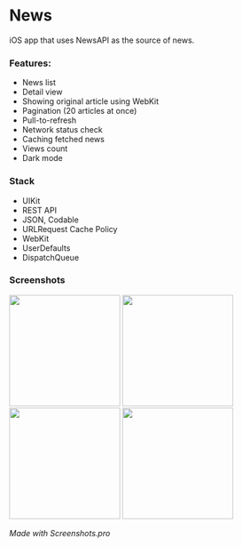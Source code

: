 # News

iOS app that uses NewsAPI as the source of news. 

### Features:
* News list
* Detail view
* Showing original article using WebKit
* Pagination (20 articles at once)
* Pull-to-refresh
* Network status check
* Caching fetched news
* Views count
* Dark mode

### Stack
* UIKit
* REST API
* JSON, Codable
* URLRequest Cache Policy
* WebKit
* UserDefaults
* DispatchQueue

### Screenshots

<img src="https://user-images.githubusercontent.com/105809030/218245637-6d3c802c-37cf-4d70-8ae3-89884a089318.png" width="200"> <img src="https://user-images.githubusercontent.com/105809030/218245643-1b9da0b5-389d-475b-a6f2-d7527ae0b05c.png" width="200"> <img src="https://user-images.githubusercontent.com/105809030/218245646-ff7ef42f-6b7c-44fd-90da-b2a6e033a999.png" width="200"> <img src="https://user-images.githubusercontent.com/105809030/218245649-d16e42c1-54cf-495f-a7a1-21ccdaf84e92.png" width="200">

*Made with Screenshots.pro*
